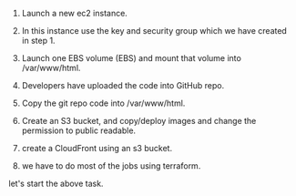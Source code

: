 1) Launch a new ec2 instance.

2) In this instance use the key and security group which we have created in step 1.

3) Launch one EBS volume (EBS) and mount that volume into /var/www/html.

4) Developers have uploaded the code into GitHub repo.

5) Copy the git repo code into /var/www/html.

6) Create an S3 bucket, and copy/deploy images and change the permission to public readable.

7) create a CloudFront using an s3 bucket.

8) we have to do most of the jobs using terraform.

let's start the above task.

